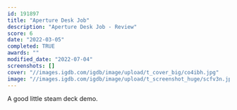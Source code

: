 ```yaml
---
id: 191897
title: "Aperture Desk Job"
description: "Aperture Desk Job - Review"
score: 6
date: "2022-03-05"
completed: TRUE
awards: ""
modified_date: "2022-07-04"
screenshots: []
cover: "//images.igdb.com/igdb/image/upload/t_cover_big/co4ibh.jpg"
image: "//images.igdb.com/igdb/image/upload/t_screenshot_huge/scfv3n.jpg"
---
```

A good little steam deck demo.